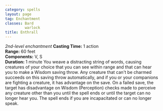 ```yaml
---
category: spells
layout: page
tag: Enchantment
classes: Bard
         warlock
title: Enthrall 
---
```

_2nd-level enchantment_ 
**Casting Time:** 1 action    
**Range:** 60 feet    
**Components:** V, S    
**Duration:** 1 minute 
You weave a distracting string of words, causing creatures of your choice that you can see within range and that can hear you to make a Wisdom saving throw. Any creature that can't be charmed succeeds on this saving throw automatically, and if you or your companions are fighting a creature, it has advantage on the save. On a failed save, the target has disadvantage on Wisdom (Perception) checks made to perceive any creature other than you until the spell ends or until the target can no longer hear you. The spell ends if you are incapacitated or can no longer speak. 